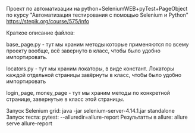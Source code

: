 Проект по автоматизации на python+SeleniumWEB+pyTest+PageObject по курсу "Автоматизация тестирования с помощью Selenium и Python" https://stepik.org/course/575/info

Краткое описание файлов:

base_page.py - тут мы храним методы которые применяются по всему проекту вообще, всё завернуто в класс, чтобы было удобно импортировать.

locators.py - тут мы храним локаторы, в виде констант. Локаторы каждой отдельной страницы завёрнуты в класс, чтобы было удобно импортировать

login_page, money_page - тут мы храним методы по конкретной странице, завернутые в класс этой страницы.


Запуск Selenium grid: java -jar selenium-server-4.14.1.jar standalone
Запуск теста: pytest: --alluredir=allure-report
Результатты в allure: allure serve allure-report           


